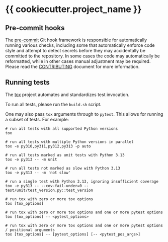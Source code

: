 <!-- vim: set ft=markdown : -->


# {{ cookiecutter.project_name }}

## Pre-commit hooks

The [pre-commit](https://pre-commit.com/) Git hook framework is responsible for automatically
running various checks, including some that automatically enforce code style and attempt to detect
secrets before they may accidentally be committed to the repository. In some cases the code may
automatically be reformatted, while in other cases manual adjustment may be required. Please read
the [CONTRIBUTING](CONTRIBUTING.md) document for more information.

## Running tests

The [tox](https://tox.readthedocs.io/en/latest/) project automates and standardizes test invocation.

To run all tests, please run the `build.sh` script.

One may also pass `tox` arguments through to `pytest`. This allows for running a subset of tests.
For example:

```shell
# run all tests with all supported Python versions
tox

# run all tests with multiple Python versions in parallel
tox -e py310,py311,py312,py313 -p auto

# run all tests marked as unit tests with Python 3.13
tox -e py313 -- -m unit

# run all tests not marked as slow with Python 3.13
tox -e py313 -- -m 'not slow'

# run a single test with Python 3.13, ignoring insufficient coverage
tox -e py313 -- --cov-fail-under=0 -- test/unit/test_version.py::test_version

# run tox with zero or more tox options
tox [tox_options]

# run tox with zero or more tox options and one or more pytest options
tox [tox_options] -- <pytest_options>

# run tox with zero or more tox options and one or more pytest options / positional arguments
tox [tox_options] -- [pytest_options] [-- <pytest_pos_args>]
```
